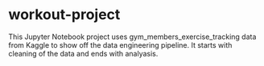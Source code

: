 # workout-project
This Jupyter Notebook project uses gym_members_exercise_tracking data from Kaggle to show off the data engineering pipeline. It starts with cleaning of the data and ends with analyasis. 
